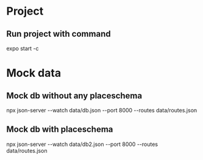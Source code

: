 # Project
## Run project with command
expo start -c

[//]: # (TODO: Update this section)
# Mock data
## Mock db without any placeschema
npx json-server --watch data/db.json --port 8000 --routes data/routes.json

## Mock db with placeschema
npx json-server --watch data/db2.json --port 8000 --routes data/routes.json